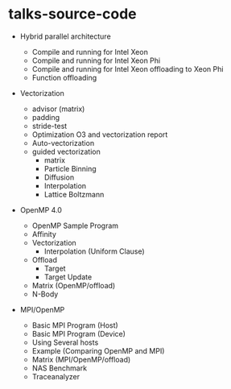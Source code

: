 # talks-source-code

* Hybrid parallel architecture
  * Compile and running for Intel Xeon
  * Compile and running for Intel Xeon Phi
  * Compile and running for Intel Xeon offloading to Xeon Phi
  * Function offloading

* Vectorization
  * advisor (matrix)
  * padding
  * stride-test
  * Optimization O3 and vectorization report
  * Auto-vectorization
  * guided vectorization
    * matrix
    * Particle Binning
    * Diffusion
    * Interpolation
    * Lattice Boltzmann
 
* OpenMP 4.0
  * OpenMP Sample Program
  * Affinity
  * Vectorization
    * Interpolation (Uniform Clause)
  * Offload
    * Target
    * Target Update
  * Matrix (OpenMP/offload)  
  * N-Body

* MPI/OpenMP
  * Basic MPI Program (Host)
  * Basic MPI Program (Device)
  * Using Several hosts
  * Example (Comparing OpenMP and MPI)
  * Matrix (MPI/OpenMP/offload)
  * NAS Benchmark
  * Traceanalyzer
